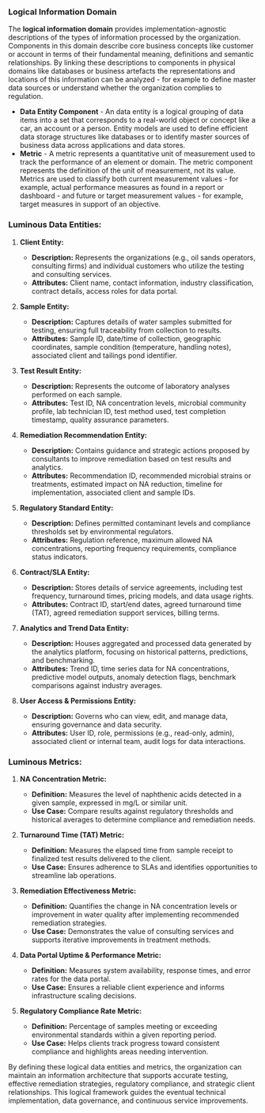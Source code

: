 ### Logical Information Domain
The **logical information domain** provides implementation-agnostic descriptions of the types of information processed by the organization. Components in this domain describe core business concepts like customer or account in terms of their fundamental meaning, definitions and semantic relationships. By linking these descriptions to components in physical domains like databases or business artefacts the representations and locations of this information can be analyzed - for example to define master data sources or understand whether the organization complies to regulation.

- **Data Entity Component** -  An data entity is a logical grouping of data items into a set that corresponds to a real-world object or concept like a car, an account or a person. Entity models are used to define efficient data storage structures like databases or to identify master sources of business data across applications and data stores.
- **Metric** - A metric represents a quantitative unit of measurement used to track the performance of an element or domain. The metric component represents the definition of the unit of measurement, not its value. Metrics are used to classify both current measurement values - for example, actual performance measures as found in a report or dashboard - and future or target measurement values - for example, target measures in support of an objective.


### Luminous Data Entities: 
1. **Client Entity:**  
   - **Description:** Represents the organizations (e.g., oil sands operators, consulting firms) and individual customers who utilize the testing and consulting services.  
   - **Attributes:** Client name, contact information, industry classification, contract details, access roles for data portal.

2. **Sample Entity:**  
   - **Description:** Captures details of water samples submitted for testing, ensuring full traceability from collection to results.  
   - **Attributes:** Sample ID, date/time of collection, geographic coordinates, sample condition (temperature, handling notes), associated client and tailings pond identifier.

3. **Test Result Entity:**  
   - **Description:** Represents the outcome of laboratory analyses performed on each sample.  
   - **Attributes:** Test ID, NA concentration levels, microbial community profile, lab technician ID, test method used, test completion timestamp, quality assurance parameters.

4. **Remediation Recommendation Entity:**  
   - **Description:** Contains guidance and strategic actions proposed by consultants to improve remediation based on test results and analytics.  
   - **Attributes:** Recommendation ID, recommended microbial strains or treatments, estimated impact on NA reduction, timeline for implementation, associated client and sample IDs.

5. **Regulatory Standard Entity:**  
   - **Description:** Defines permitted contaminant levels and compliance thresholds set by environmental regulators.  
   - **Attributes:** Regulation reference, maximum allowed NA concentrations, reporting frequency requirements, compliance status indicators.

6. **Contract/SLA Entity:**  
   - **Description:** Stores details of service agreements, including test frequency, turnaround times, pricing models, and data usage rights.  
   - **Attributes:** Contract ID, start/end dates, agreed turnaround time (TAT), agreed remediation support services, billing terms.

7. **Analytics and Trend Data Entity:**  
   - **Description:** Houses aggregated and processed data generated by the analytics platform, focusing on historical patterns, predictions, and benchmarking.  
   - **Attributes:** Trend ID, time series data for NA concentrations, predictive model outputs, anomaly detection flags, benchmark comparisons against industry averages.

8. **User Access & Permissions Entity:**  
   - **Description:** Governs who can view, edit, and manage data, ensuring governance and data security.  
   - **Attributes:** User ID, role, permissions (e.g., read-only, admin), associated client or internal team, audit logs for data interactions.

### Luminous Metrics:  
1. **NA Concentration Metric:**  
   - **Definition:** Measures the level of naphthenic acids detected in a given sample, expressed in mg/L or similar unit.  
   - **Use Case:** Compare results against regulatory thresholds and historical averages to determine compliance and remediation needs.

2. **Turnaround Time (TAT) Metric:**  
   - **Definition:** Measures the elapsed time from sample receipt to finalized test results delivered to the client.  
   - **Use Case:** Ensures adherence to SLAs and identifies opportunities to streamline lab operations.

3. **Remediation Effectiveness Metric:**  
   - **Definition:** Quantifies the change in NA concentration levels or improvement in water quality after implementing recommended remediation strategies.  
   - **Use Case:** Demonstrates the value of consulting services and supports iterative improvements in treatment methods.

4. **Data Portal Uptime & Performance Metric:**  
   - **Definition:** Measures system availability, response times, and error rates for the data portal.  
   - **Use Case:** Ensures a reliable client experience and informs infrastructure scaling decisions.

5. **Regulatory Compliance Rate Metric:**  
   - **Definition:** Percentage of samples meeting or exceeding environmental standards within a given reporting period.  
   - **Use Case:** Helps clients track progress toward consistent compliance and highlights areas needing intervention.

By defining these logical data entities and metrics, the organization can maintain an information architecture that supports accurate testing, effective remediation strategies, regulatory compliance, and strategic client relationships. This logical framework guides the eventual technical implementation, data governance, and continuous service improvements.
